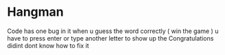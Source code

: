# Hangman
Code has one bug in it when u guess the word correctly ( win the game ) u have to press enter or type another letter to show up the Congratulations didint dont know how to fix it
